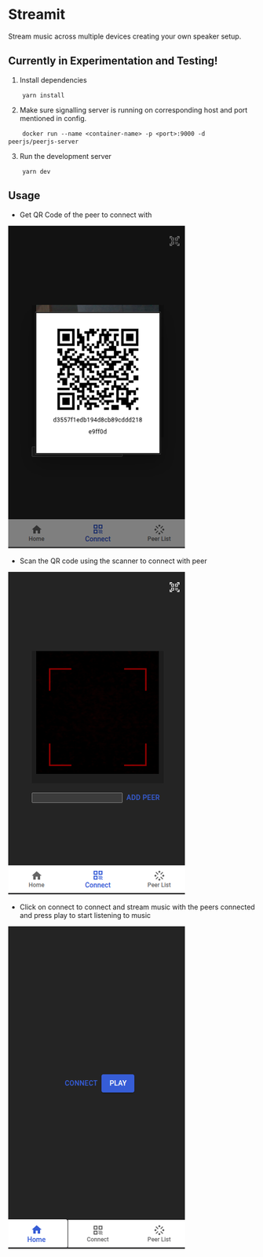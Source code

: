 # Streamit
Stream music across multiple devices creating your own speaker setup.

## Currently in Experimentation and Testing!

1. Install dependencies
```
    yarn install
```

2. Make sure signalling server is running on corresponding host and port mentioned in config.
```
    docker run --name <container-name> -p <port>:9000 -d peerjs/peerjs-server

``` 

3. Run the development server
```
    yarn dev
```

## Usage
- Get QR Code of the peer to connect with

![alt text](image.png)

- Scan the QR code using the scanner to connect with peer

![alt text](image-1.png)

- Click on connect to connect and stream music with the peers connected and press play to start listening to music  

![alt text](image-2.png)

